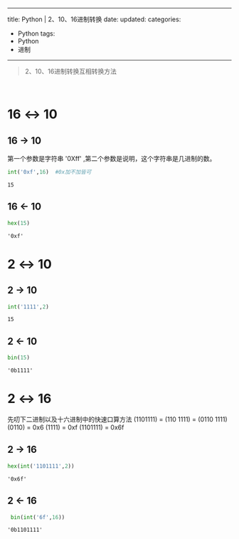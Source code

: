 
---
 title: Python | 2、10、16进制转换
 date: 
 updated: 
 categories:
 - Python
 tags:
 - Python
 - 进制
---
>2、10、16进制转换互相转换方法
<!--less-->
﻿
# 16 ↔ 10

## 16 → 10

第一个参数是字符串 '0Xff' ,第二个参数是说明，这个字符串是几进制的数。


```python
int('0xf',16)  #0x加不加皆可
```




    15



## 16 ← 10


```python
hex(15)
```




    '0xf'



# 2 ↔ 10

## 2 → 10


```python
int('1111',2)   
```




    15



## 2 ← 10


```python
bin(15)
```




    '0b1111'



# 2 ↔ 16
先叨下二进制以及十六进制中的快速口算方法
(1101111) = (110 1111) = (0110 1111)
(0110) = 0x6
(1111) = 0xf
(1101111) = 0x6f

## 2 → 16


```python
hex(int('1101111',2))
```




    '0x6f'



## 2 ← 16


```python
 bin(int('6f',16))
```




    '0b1101111'



